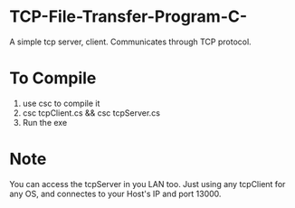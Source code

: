 # TCP-File-Transfer-Program-C-
A simple tcp server, client. Communicates through TCP protocol.

# To Compile
1. use csc to compile it
2. csc tcpClient.cs && csc tcpServer.cs
3. Run the exe


# Note
You can access the tcpServer in you LAN too. Just using any tcpClient for any OS, and connectes to your Host's IP and port 13000.

